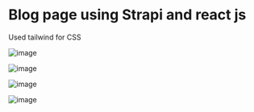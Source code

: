 # Blog page using Strapi and react js

Used tailwind for CSS 

![image](https://user-images.githubusercontent.com/56918464/201244105-777e2cf5-cbf8-4be8-a2ea-fc80e868ef37.png)

![image](https://user-images.githubusercontent.com/56918464/201243429-ec85b3e9-5e30-4f9c-8bed-72be38e92958.png)


![image](https://user-images.githubusercontent.com/56918464/201243487-a9c6c8ec-405b-466a-98f3-3364d57fb6dc.png)


![image](https://user-images.githubusercontent.com/56918464/201243533-1a1f74d0-aefd-4893-8998-8a48346811c9.png)



